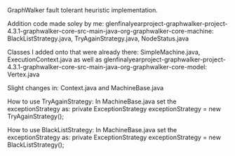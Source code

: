 GraphWalker fault tolerant heuristic implementation.

Addition code made soley by me:
glenfinalyearproject-graphwalker-project-4.3.1-graphwalker-core-src-main-java-org-graphwalker-core-machine:
BlackListStrategy.java, TryAgainStrategy.java, NodeStatus.java

Classes I added onto that were already there:
SimpleMachine.java, ExecutionContext.java
as well as glenfinalyearproject-graphwalker-project-4.3.1-graphwalker-core-src-main-java-org-graphwalker-core-model:
Vertex.java

Slight changes in:
Context.java and MachineBase.java

How to use TryAgainStrategy:
In MachineBase.java set the exceptionStrategy as:
private ExceptionStrategy exceptionStrategy = new TryAgainStrategy();

How to use BlackListStrategy:
In MachineBase.java set the exceptionStrategy as:
private ExceptionStrategy exceptionStrategy = new BlackListStrategy();

